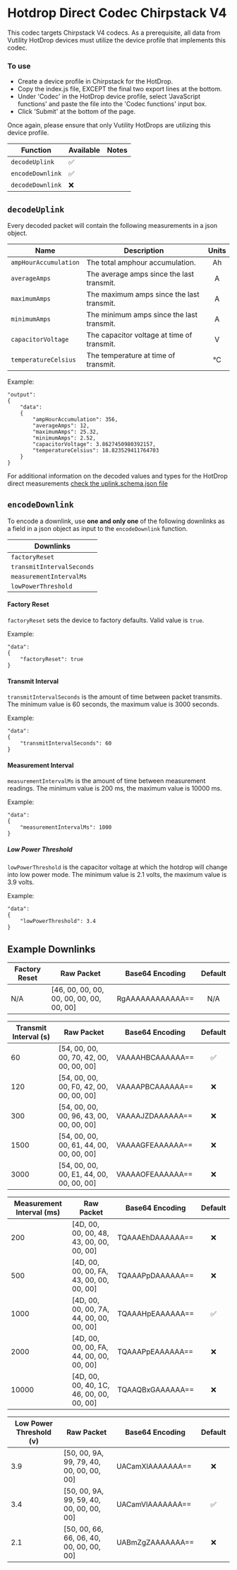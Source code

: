 # Hotdrop Direct Codec Chirpstack V4

This codec targets Chirpstack V4 codecs. As a prerequisite, all data from Vutility HotDrop devices must utilize the device profile that implements this codec.

### To use
- Create a device profile in Chirpstack for the HotDrop.
- Copy the index.js file, EXCEPT the final two export lines at the bottom.
- Under 'Codec' in the HotDrop device profile, select 'JavaScript functions' and paste the file into the 'Codec functions' input box.
- Click 'Submit' at the bottom of the page.

Once again, please ensure that only Vutility HotDrops are utilizing this device profile.

| Function | Available | Notes |
| --- | --- | --- |
| `decodeUplink`| ✅ | |
| `encodeDownlink`| ✅ | |
| `decodeDownlink`| ❌ | |


## `decodeUplink`

Every decoded packet will contain the following measurements in a json object.

| Name | Description | Units |
| --- | --- | :---: |
| `ampHourAccumulation` | The total amphour accumulation. | Ah |
| `averageAmps` | The average amps since the last transmit. | A |
| `maximumAmps` | The maximum amps since the last transmit. | A |
| `minimumAmps` | The minimum amps since the last transmit. | A |
| `capacitorVoltage` | The capacitor voltage at time of transmit. | V |
| `temperatureCelsius` | The temperature at time of transmit. | °C |

Example: 
```
"output": 
{
    "data": 
    {
        "ampHourAccumulation": 356,
        "averageAmps": 12,
        "maximumAmps": 25.32,
        "minimumAmps": 2.52,
        "capacitorVoltage": 3.8627450980392157,
        "temperatureCelsius": 18.823529411764703
    }
}
```

For additional information on the decoded values and types for the HotDrop direct measurements [check the uplink.schema.json file](/hotdrop_direct/uplink.schema.json)

## `encodeDownlink`

To encode a downlink, use **one and only one** of the following downlinks as a field in a json object as input to the `encodeDownlink` function.

| Downlinks |
| --- |
| `factoryReset` |
| `transmitIntervalSeconds` |
| `measurementIntervalMs` |
| `lowPowerThreshold` |

#### Factory Reset

`factoryReset` sets the device to factory defaults. Valid value is `true`.

Example:
```
"data": 
{
    "factoryReset": true
}
```

#### Transmit Interval

`transmitIntervalSeconds` is the amount of time between packet transmits.
The minimum value is 60 seconds, the maximum value is 3000 seconds.

Example:
```
"data": 
{
    "transmitIntervalSeconds": 60
}
```

#### Measurement Interval
`measurementIntervalMs` is the amount of time between measurement readings.
The minimum value is 200 ms, the maximum value is 10000 ms.

Example:
```
"data": 
{
    "measurementIntervalMs": 1000
}
```


##### Low Power Threshold
`lowPowerThreshold` is the capacitor voltage at which the hotdrop will change into low power mode.
The minimum value is 2.1 volts, the maximum value is 3.9 volts.

Example:
```
"data": 
{
    "lowPowerThreshold": 3.4
}
```

## Example Downlinks

| Factory Reset | Raw Packet | Base64 Encoding | Default |
| --- | --- | --- | :---: |
| N/A | [46, 00, 00, 00, 00, 00, 00, 00, 00, 00] | RgAAAAAAAAAAAA== | N/A |

| Transmit Interval (s) | Raw Packet | Base64 Encoding | Default |
| --- | --- | --- | :---: |
| 60 | [54, 00, 00, 00, 70, 42, 00, 00, 00, 00] | VAAAAHBCAAAAAA== | ✅ |
| 120 | [54, 00, 00, 00, F0, 42, 00, 00, 00, 00] | VAAAAPBCAAAAAA== | ❌ |
| 300 | [54, 00, 00, 00, 96, 43, 00, 00, 00, 00] | VAAAAJZDAAAAAA== | ❌ |
| 1500 | [54, 00, 00, 00, 61, 44, 00, 00, 00, 00] | VAAAAGFEAAAAAA== | ❌ |
| 3000 | [54, 00, 00, 00, E1, 44, 00, 00, 00, 00] | VAAAAOFEAAAAAA== | ❌ |

| Measurement Interval (ms) | Raw Packet | Base64 Encoding | Default |
| --- | --- | --- | :---: |
| 200 | [4D, 00, 00, 00, 48, 43, 00, 00, 00, 00] | TQAAAEhDAAAAAA== | ❌ |
| 500 | [4D, 00, 00, 00, FA, 43, 00, 00, 00, 00] | TQAAAPpDAAAAAA== | ❌ |
| 1000 | [4D, 00, 00, 00, 7A, 44, 00, 00, 00, 00] | TQAAAHpEAAAAAA== | ✅ |
| 2000 | [4D, 00, 00, 00, FA, 44, 00, 00, 00, 00] | TQAAAPpEAAAAAA== | ❌ |
| 10000 | [4D, 00, 00, 40, 1C, 46, 00, 00, 00, 00] | TQAAQBxGAAAAAA== | ❌ |

| Low Power Threshold (v) | Raw Packet | Base64 Encoding | Default |
| --- | --- | --- | :---: |
| 3.9 | [50, 00, 9A, 99, 79, 40, 00, 00, 00, 00] | UACamXlAAAAAAA== | ❌ |
| 3.4 | [50, 00, 9A, 99, 59, 40, 00, 00, 00, 00] | UACamVlAAAAAAA== | ✅ |
| 2.1 | [50, 00, 66, 66, 06, 40, 00, 00, 00, 00] | UABmZgZAAAAAAA== | ❌ |
